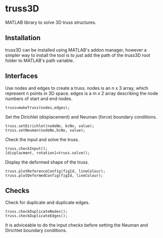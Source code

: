 # truss3D
MATLAB library to solve 3D truss structures.

## Installation
truss3D can be installed using MATLAB's addon manager, however a simpler way to install the tool is to just add the path of the truss3D root folder to MATLAB's path variable.

## Interfaces
Use nodes and edges to create a truss. nodes is an n x 3 array, which represent n points in 3D space. edges is a m x 2 array describing the node numbers of start and end nodes.
```
truss=makeTruss(nodes,edges);
```
Set the Dirichlet (displacement) and Neuman (force) boundary conditions.
```
truss.setDirichlet(nodeNo, bcNo, value);
truss.setNeuman(nodeNo,bcNo, value);
```
Check the input and solve the truss.
```
truss.checkInput();
[displacment, rotation]=truss.solve();
```
Display the deformed shape of the truss.
```
truss.plotReferenceConfig(figId, lineColour);
truss.plotDeformedConfig(figId, lineColour);
```
## Checks
Check for duplicate and duplicate edges.
```
truss.checkDuplicateNodes();
truss.checkDuplicateEdges();
```
It is adviceable to do the input checks before setting the Neuman and Dirichlet boundary conditions.
